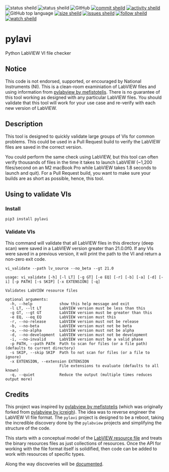![status sheild](https://img.shields.io/static/v1?label=released&message=v0.1.0&color=active&style=plastic)
![status sheild](https://img.shields.io/static/v1?label=test+coverage&message=99%&color=active&style=plastic)
![GitHub](https://img.shields.io/github/license/marcpage/pylavi?style=plastic)
[![commit sheild](https://img.shields.io/github/last-commit/marcpage/pylavi?style=plastic)](https://github.com/marcpage/pylavi/commits)
[![activity sheild](https://img.shields.io/github/commit-activity/m/marcpage/pylavi?style=plastic)](https://github.com/marcpage/pylavi/commits)
![GitHub top language](https://img.shields.io/github/languages/top/marcpage/pylavi?style=plastic)
[![size sheild](https://img.shields.io/github/languages/code-size/marcpage/pylavi?style=plastic)](https://github.com/marcpage/pylavi)
[![issues sheild](https://img.shields.io/github/issues-raw/marcpage/pylavi?style=plastic)](https://github.com/marcpage/pylavi/issues)
[![follow sheild](https://img.shields.io/github/followers/marcpage?label=Follow&style=social)](https://github.com/marcpage?tab=followers)
[![watch sheild](https://img.shields.io/github/watchers/marcpage/pylavi?label=Watch&style=social)](https://github.com/marcpage/pylavi/watchers)

# pylavi
Python LabVIEW VI file checker

## Notice

This code is not endorsed, supported, or encouraged by National Instruments (NI).
This is a clean-room examiniation of LabVIEW files and using information from [pylabview by mefistotelis](https://github.com/mefistotelis/pylabview).
There is no guarantee of this tool working as designed with any particular LabVIEW files.
You should validate that this tool will work for your use case and re-verify with each new version of LabVIEW.

## Description

This tool is designed to quickly validate large groups of VIs for common problems.
This could be used in a Pull Request build to verify the LabVIEW files are saved in the correct version.

You could perform the same check using LabVIEW, but this tool can often verify thousands of files in the time it takes to launch LabVIEW (~1,200 files/second on an M2 macBook Pro while LabVIEW takes 1.8 seconds to launch and quit).
For a Pull Request build, you want to make sure your builds are as short as possible, hence, this tool.


## Using to validate VIs

### Install

`pip3 install pylavi`

### Validate VIs

This command will validate that all LabVIEW files in this directory (deep scan) were saved in a LabVIEW version greater than 21.0.0f0.
If any VIs were saved in a previous version, it will print the path to the VI and return a non-zero exit code.

`vi_validate --path lv_source --no_beta --gt 21.0`


```
usage: vi_validate [-h] [-l LT] [-g GT] [-e EQ] [-r] [-b] [-a] [-d] [-i] [-p PATH] [-s SKIP] [-x EXTENSION] [-q]

Validates LabVIEW resource files

optional arguments:
  -h, --help            show this help message and exit
  -l LT, --lt LT        LabVIEW version must be less than this
  -g GT, --gt GT        LabVIEW version must be greater than this
  -e EQ, --eq EQ        LabVIEW version must this
  -r, --no-release      LabVIEW version must not be release
  -b, --no-beta         LabVIEW version must not be beta
  -a, --no-alpha        LabVIEW version must not be alpha
  -d, --no-development  LabVIEW version must not be development
  -i, --no-invalid      LabVIEW version must be a valid phase
  -p PATH, --path PATH  Path to scan for files (or a file path) (defaults to current directory)
  -s SKIP, --skip SKIP  Path to not scan for files (or a file to ignore)
  -x EXTENSION, --extension EXTENSION
                        File extensions to evaluate (defaults to all known)
  -q, --quiet           Reduce the output (multiple times reduces output more)
```

## Credits

This project was inspired by [pylabview by mefistotelis](https://github.com/mefistotelis/pylabview) (which was originally forked from [pylabview by jcreigh](https://github.com/jcreigh/pylabview)).
The idea was to reverse engineer the LabVIEW VI file format.
The `pylavi` project is designed to be a reboot, taking the incredible discovery done by the `pylabview` projects and simplifying the structure of the code.

This starts with a conceptual model of the [LabVIEW resource file](https://github.com/marcpage/pylavi/blob/main/docs/file.md) and treats the binary resources files as just collections of resources.
Once the API for working with the file format itself is solidified, then code can be added to work with resources of specific types.

Along the way discoveries will be [documented](https://github.com/marcpage/pylavi/tree/main/docs).

